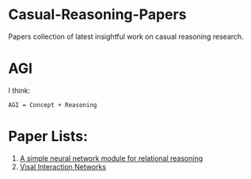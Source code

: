 # Casual-Reasoning-Papers
Papers collection of latest insightful work on casual reasoning research.

# AGI
I think:
```
AGI = Concept + Reasoning
```

# Paper Lists:
1. [A simple neural network module for relational reasoning](https://arxiv.org/abs/1706.01427)
2. [Visal Interaction Networks](https://arxiv.org/abs/1706.01433)
